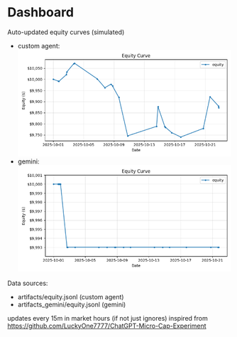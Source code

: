 # Dashboard

Auto-updated equity curves (simulated)

- custom agent: ![Equity Curve](artifacts/equity.png?v=e599d85)
- gemini: ![Equity Curve (Gemini)](artifacts_gemini/equity.png?v=e599d85)

Data sources:
- artifacts/equity.jsonl (custom agent)
- artifacts_gemini/equity.jsonl (gemini)

updates every 15m in market hours (if not just ignores)
inspired from https://github.com/LuckyOne7777/ChatGPT-Micro-Cap-Experiment